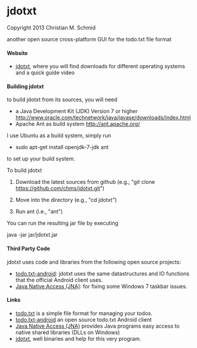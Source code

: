 jdotxt
======

Copyright 2013 Christian M. Schmid

another open source cross-platform GUI for the todo.txt file format

#### Website

- [jdotxt](http://jdotxt.chschmid.com/), where you will find downloads for different operating systems and a quick guide video

#### Building jdotxt

to build jdotxt from its sources, you will need
- a Java Development Kit (JDK) Version 7 or higher http://www.oracle.com/technetwork/java/javase/downloads/index.html
- Apache Ant as build system http://ant.apache.org/

I use Ubuntu as a build system, simply run

- sudo apt-get install openjdk-7-jdk ant

to set up your build system.

To build jdotxt

1. Download the latest sources from github (e.g., "git clone https://github.com/chms/jdotxt.git")

2. Move into the directory (e.g., "cd jdotxt")

3. Run ant (i.e., "ant")

You can run the resulting jar file by executing

java -jar jar/jdotxt.jar

#### Third Party Code

jdotxt uses code and libraries from the following open source projects:

- [todo.txt-android](https://github.com/ginatrapani/todo.txt-android): jdotxt uses the same datastructures and IO functions that the official Android client uses.
- [Java Native Access (JNA)](https://github.com/twall/jna#readme): for fixing some Windows 7 taskbar issues.

#### Links

- [todo.txt](http://todotxt.com/) is a simple file format for managing your todos.
- [todo.txt-android](https://github.com/ginatrapani/todo.txt-android) an open source todo.txt Android client
- [Java Native Access (JNA)](https://github.com/twall/jna#readme) provides Java programs easy access to native shared libraries (DLLs on Windows)
- [jdotxt](http://jdotxt.chschmid.com/), well binaries and help for this very program.
